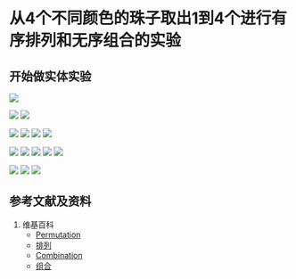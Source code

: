 # 从4个不同颜色的珠子取出1到4个进行有序排列和无序组合的实验

## 开始做实体实验

![](/images/概率/排列和组合/从4个不同颜色的珠子取出1到4个进行有序排列和无序组合的实验/0a1.jpg)

![](/images/概率/排列和组合/从4个不同颜色的珠子取出1到4个进行有序排列和无序组合的实验/1a1.jpg)
![](/images/概率/排列和组合/从4个不同颜色的珠子取出1到4个进行有序排列和无序组合的实验/1a2.jpg)

![](/images/概率/排列和组合/从4个不同颜色的珠子取出1到4个进行有序排列和无序组合的实验/2a1.jpg)
![](/images/概率/排列和组合/从4个不同颜色的珠子取出1到4个进行有序排列和无序组合的实验/2a2.jpg)
![](/images/概率/排列和组合/从4个不同颜色的珠子取出1到4个进行有序排列和无序组合的实验/2a3.jpg)
![](/images/概率/排列和组合/从4个不同颜色的珠子取出1到4个进行有序排列和无序组合的实验/2a4.jpg)

![](/images/概率/排列和组合/从4个不同颜色的珠子取出1到4个进行有序排列和无序组合的实验/3a1.jpg)
![](/images/概率/排列和组合/从4个不同颜色的珠子取出1到4个进行有序排列和无序组合的实验/3a2.jpg)
![](/images/概率/排列和组合/从4个不同颜色的珠子取出1到4个进行有序排列和无序组合的实验/3a3.jpg)
![](/images/概率/排列和组合/从4个不同颜色的珠子取出1到4个进行有序排列和无序组合的实验/3a4.jpg)
![](/images/概率/排列和组合/从4个不同颜色的珠子取出1到4个进行有序排列和无序组合的实验/3a5.jpg)

![](/images/概率/排列和组合/从4个不同颜色的珠子取出1到4个进行有序排列和无序组合的实验/4a1.jpg)
![](/images/概率/排列和组合/从4个不同颜色的珠子取出1到4个进行有序排列和无序组合的实验/4a2.jpg)
![](/images/概率/排列和组合/从4个不同颜色的珠子取出1到4个进行有序排列和无序组合的实验/4a3.jpg)

## 参考文献及资料

1. 维基百科
	- [Permutation](https://en.wikipedia.org/wiki/Permutation) 
	- [排列](https://zh.wikipedia.org/wiki/%E7%BD%AE%E6%8F%9B) 
	- [Combination](https://en.wikipedia.org/wiki/Combination) 
	- [组合](https://zh.wikipedia.org/wiki/%E7%B5%84%E5%90%88) 

